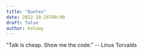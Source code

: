 ```yaml
---
title: "Quotes"
date: 2022-10-26T00:00
draft: false
author: kolowy
---
```


"Talk is cheap. Show me the code."
-- Linus Torvalds
